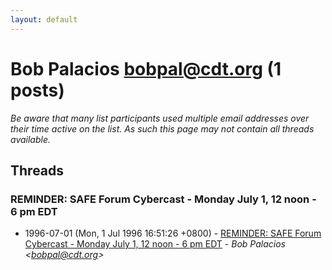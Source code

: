```yaml
---
layout: default
---
```


# Bob Palacios <bobpal@cdt.org> (1 posts)

_Be aware that many list participants used multiple email addresses over their time active on the list. As such this page may not contain all threads available._

## Threads

### REMINDER: SAFE Forum Cybercast - Monday July 1, 12 noon - 6 pm EDT
+ 1996-07-01 (Mon, 1 Jul 1996 16:51:26 +0800) - [REMINDER: SAFE Forum Cybercast - Monday July 1, 12 noon - 6 pm EDT](/archive/1996/07/c6afef3e72932025f430eef10155a9f5768d5249a7400e77777ba917e014ae14) - _Bob Palacios \<bobpal@cdt.org\>_

